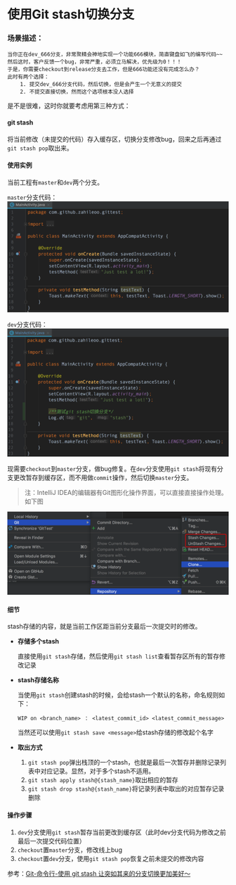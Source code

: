 # 使用Git stash切换分支

### 场景描述：

```
当你正在dev_666分支，非常聚精会神地实现一个功能666模块，简直键盘如飞的编写代码~~
然后这时，客户反馈一个bug，非常严重，必须立马解决，优先级为0！！！
于是，你需要checkout到release分支去工作，但是666功能还没有完成怎么办？
此时有两个选择：
	1. 提交dev_666分支代码，然后切换，但是会产生一个无意义的提交
	2. 不提交直接切换，然而这个选项根本没人选择
```

是不是很难，这时你就要考虑用第三种方式：

#### git stash
将当前修改（未提交的代码）存入缓存区，切换分支修改bug，回来之后再通过`git stash pop`取出来。


#### 使用实例
当前工程有`master`和`dev`两个分支。

`master`分支代码：
![图片描述](screenshot/git_stash_01.png)

`dev`分支代码：
![图片描述](screenshot/git_stash_02.png)

现需要`checkout`到`master`分支，做bug修复。在`dev`分支使用`git stash`将现有分支更改暂存到缓存区，而不用做`commit`操作，然后切换`master`分支。

> 注：IntelliJ IDEA的编辑器有Git图形化操作界面，可以直接直接操作处理。如下图

![](screenshot/git_stash_03.png)

#### 细节
stash存储的内容，就是当前工作区距当前分支最后一次提交时的修改。

 * __存储多个stash__
 
   直接使用`git stash`存储，然后使用`git stash list`查看暂存区所有的暂存修改记录
 * __stash存储名称__
 	
 	当使用`git stash`创建stash的时候，会给stash一个默认的名称，命名规则如下：
 	
 	`WIP on <branch_name> ： <latest_commit_id> <latest_commit_message>`
 	
 	当然还可以使用`git stash save <message>`给stash存储的修改起个名字
 * __取出方式__
 
 	1. `git stash pop`弹出栈顶的一个stash，也就是最后一次暂存并删除记录列表中对应记录。显然，对于多个stash不适用。
 	2. `git stash apply stash@{stash_name}`取出相应的暂存
 	3. `git stash drop stash@{stash_name}`将记录列表中取出的对应暂存记录删除


#### 操作步骤
 1. `dev`分支使用`git stash`暂存当前更改到缓存区（此时dev分支代码为修改之前最后一次提交代码位置）
 2. `checkout`置`master`分支，修改线上bug
 3. `checkout`置`dev`分支，使用`git stash pop`恢复之前未提交的修改内容

 
参考：[Git-命令行-使用 git stash 让突如其来的分支切换更加美好～](https://blog.csdn.net/qq_32452623/article/details/76100140)
